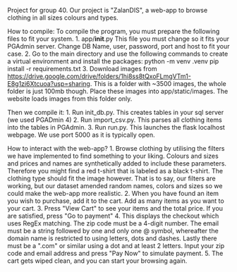 Project for group 40.
Our project is "ZalanDIS", a web-app to browse clothing in all sizes colours and types.

How to compile:
  To compile the program, you must prepare the following files to fit your system.
        1. app/__init__.py
            This file you must change so it fits your PGAdmin server. Change DB Name, user, password, port and host to fit your case.
        2. Go to the main directory and use the following commands to create a virtual environment and install the packages:
              python -m venv .venv
              pip install -r requirements.txt
        3.  Download images from https://drive.google.com/drive/folders/1hi8ss8tQxoFLmgVTm1-E8g1zi6Xtcuoa?usp=sharing. This is a folder with ~3500 images, 
            the whole folder is just 100mb though. Place these images into app/static/images. The website loads images from this folder only.

  Then we compile it: 
      1. Run init_db.py. This creates tables in your sql server (we used PGADmin 4)
      2. Run import_csv.py. This parses all clothing items into the tables in PGAdmin.
      3. Run run.py. This launches the flask localhost webpage. We use port 5000 as it is typically open.

  How to interact with the web-app?
      1. Browse clothing by utilising the filters we have implemented to find something to your liking. Colours and sizes and prices and names are synthetically added
         to include these parameters. Therefore you might find a red t-shirt that is labeled as a black t-shirt. The clothing type should fit the image however. 
         That is to say, our filters are working, but our dataset amended random names, colors and sizes so we could make the web-app more realistic.
      2. When you have found an item you wish to purchase, add it to the cart. Add as many items as you want to your cart.
      3. Press "View Cart" to see your items and the total price. If you are satisfied, press "Go to payment"
      4. This displays the checkout which uses RegEx matching. The zip code must be a 4-digit number. The email must be a string followed by one and only one @ symbol, 
         whereafter the domain name is restricted to using letters, dots and dashes. Lastly there must be a ".com" or similar using a dot and at least 2 letters.
         Input your zip code and email address and press "Pay Now" to simulate payment.
      5. The cart gets wiped clean, and you can start your browsing again. 
